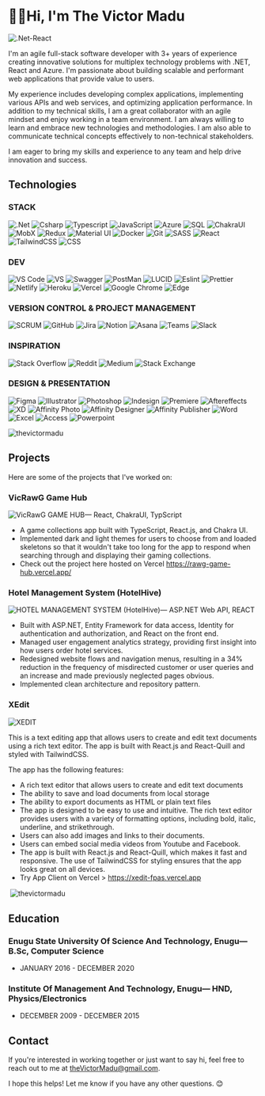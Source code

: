 # 👨‍💻Hi, I'm The Victor Madu
![.Net-React](https://img.shields.io/badge/.Net-React-66ccff?style=for-the-badge&logo=csharp&logoColor=white)

I'm an agile full-stack software developer with 3+ years of experience creating innovative solutions for multiplex technology problems with .NET, React and Azure. I'm passionate about building scalable and performant web applications that provide value to users.

My experience includes developing complex applications, implementing various APIs and web services, and optimizing application performance.
In addition to my technical skills, I am a great collaborator with an agile mindset and enjoy working in a team environment. I am always willing to learn and embrace new technologies and methodologies. I am also able to communicate technical concepts effectively to non-technical stakeholders.

I am eager to bring my skills and experience to any team and help drive innovation and success.

## Technologies

### STACK

![.Net](https://img.shields.io/badge/.Net-3A33D1?style=for-the-badge&logo=dotnet&logoColor=white)
![Csharp](https://img.shields.io/badge/Csharp-0099ff?style=for-the-badge&logo=csharp&logoColor=white)
![Typescript](https://img.shields.io/badge/Typescript-0066ff?style=for-the-badge&logo=typescript&logoColor=white)
![JavaScript](https://img.shields.io/badge/-javascript-F7DF1E?&style=for-the-badge&logo=javascript&logoColor=black)
![Azure](https://img.shields.io/badge/Azure-0066cc?style=for-the-badge&logo=microsoftazure&logoColor=white)
![SQL](https://img.shields.io/badge/MicrosoftSQL-ff3300?style=for-the-badge&logo=microsoftsqlserver&logoColor=white)
![ChakraUI](https://img.shields.io/badge/ChakraUI-33cccc?style=for-the-badge&logo=chakraui&logoColor=white)
![MobX](https://img.shields.io/badge/MobX-ff6600?style=for-the-badge&logo=mobx&logoColor=white)
![Redux](https://img.shields.io/badge/Redux-6600cc?style=for-the-badge&logo=redux&logoColor=white)
![Material UI](https://img.shields.io/badge/MaterialUI-0099ff?style=for-the-badge&logo=materialdesign&logoColor=white)
![Docker](https://img.shields.io/badge/Docker-66ccff?style=for-the-badge&logo=docker&logoColor=white)
![Git](https://img.shields.io/badge/-Git-F05032?&style=for-the-badge&logo=git&logoColor=white)
![SASS](https://img.shields.io/badge/SASS-ff66cc?&style=for-the-badge&logo=sass&logoColor=white)
![React](https://img.shields.io/badge/-ReactJS-grey?&style=for-the-badge&logo=react&logoColor=61DAFB)
![TailwindCSS](https://img.shields.io/badge/tailwindcss-%2338B2AC.svg?style=for-the-badge&logo=tailwind-css&logoColor=white)
![CSS](https://img.shields.io/badge/-css3-1572B6?&style=for-the-badge&logo=css3&logoColor=white)

### DEV

![VS Code](https://img.shields.io/badge/-VSCode-007ACC?&style=for-the-badge&logo=visual-studio-code&logoColor=white)
![VS](https://img.shields.io/badge/VISUALSTUDIO-6600cc?&style=for-the-badge&logo=visualstudio&logoColor=white)
![Swagger](https://img.shields.io/badge/SWAGGER-59b300?&style=for-the-badge&logo=swagger&logoColor=white)
![PostMan](https://img.shields.io/badge/POSTMAN-ff6600?&style=for-the-badge&logo=postman&logoColor=white)
![LUCID](https://img.shields.io/badge/LUCID_ERD-ff6600?&style=for-the-badge&logoColor=white)
![Eslint](https://img.shields.io/badge/eslint-3A33D1?style=for-the-badge&logo=eslint&logoColor=white) 
![Prettier](https://img.shields.io/badge/prettier-1A2C34?style=for-the-badge&logo=prettier&logoColor=F7BA3E)
![Netlify](https://img.shields.io/badge/netlify-%23000000.svg?style=for-the-badge&logo=netlify&logoColor=#00C7B7)
![Heroku](https://img.shields.io/badge/heroku-%23430098.svg?style=for-the-badge&logo=heroku&logoColor=white)
![Vercel](https://img.shields.io/badge/vercel-%23000000.svg?style=for-the-badge&logo=vercel&logoColor=white)
![Google Chrome](https://img.shields.io/badge/Google%20Chrome-4285F4?style=for-the-badge&logo=GoogleChrome&logoColor=white)
![Edge](https://img.shields.io/badge/Edge-0078D7?style=for-the-badge&logo=Microsoft-edge&logoColor=white)

### VERSION CONTROL & PROJECT MANAGEMENT 

![SCRUM](https://img.shields.io/badge/Scrum-ffcc66?&style=for-the-badge&logo=scrumalliance&logoColor=black)
![GitHub](https://img.shields.io/badge/GitHub-000000?&style=for-the-badge&logo=github&logoColor=white)
![Jira](https://img.shields.io/badge/Jira-003399?&style=for-the-badge&logo=jira&logoColor=white)
![Notion](https://img.shields.io/badge/Notion-000000?style=for-the-badge&logo=notion&logoColor=white) 
![Asana](https://img.shields.io/badge/Asana-ff6666?style=for-the-badge&logo=asana&logoColor=white)
![Teams](https://img.shields.io/badge/Teams-24248f?style=for-the-badge&logo=microsoftteams&logoColor=white)
![Slack](https://img.shields.io/badge/Slack-00b359?style=for-the-badge&logo=slack&logoColor=#00C7B7)


### INSPIRATION

![Stack Overflow](https://img.shields.io/badge/-Stackoverflow-FE7A16?style=for-the-badge&logo=stack-overflow&logoColor=white)
![Reddit](https://img.shields.io/badge/Reddit-%23FF4500.svg?style=for-the-badge&logo=Reddit&logoColor=white)
![Medium](https://img.shields.io/badge/Medium-12100E?style=for-the-badge&logo=medium&logoColor=white)
![Stack Exchange](https://img.shields.io/badge/StackExchange-12100E.svg?style=for-the-badge&logo=StackExchange&logoColor=white)

### DESIGN & PRESENTATION

![Figma](https://img.shields.io/badge/Figma-FE7A16?style=for-the-badge&logo=figma&logoColor=white)
![Illustrator](https://img.shields.io/badge/Illustrator-cc6600?style=for-the-badge&logo=adobeillustrator&logoColor=white)
![Photoshop](https://img.shields.io/badge/Photoshop-002266?style=for-the-badge&logo=adobephotoshop&logoColor=white)
![Indesign](https://img.shields.io/badge/Indesign-ff4d88?style=for-the-badge&logo=adobeindesign&logoColor=white)
![Premiere](https://img.shields.io/badge/Premiere-b300b3?style=for-the-badge&logo=adobepremierepro&logoColor=white)
![Aftereffects](https://img.shields.io/badge/After_Effects-d580ff?style=for-the-badge&logo=adobeaftereffects&logoColor=white)
![XD](https://img.shields.io/badge/XD-000000?style=for-the-badge&logo=adobexd&logoColor=white)
![Affinity Photo](https://img.shields.io/badge/Affinity_Photo-bb33ff?style=for-the-badge&logo=affinityphoto&logoColor=white)
![Affinity Designer](https://img.shields.io/badge/Affinity_Designer-0099cc?style=for-the-badge&logo=affinitydesigner&logoColor=white)
![Affinity Publisher](https://img.shields.io/badge/Affinity_Publisher-e67300?style=for-the-badge&logo=affinitypublisher&logoColor=white)
![Word](https://img.shields.io/badge/Word-0073e6?style=for-the-badge&logo=microsoftword&logoColor=white)
![Excel](https://img.shields.io/badge/Excel-00802b?style=for-the-badge&logo=microsoftexcel&logoColor=white)
![Access](https://img.shields.io/badge/Access-b30000?style=for-the-badge&logo=microsoftaccess&logoColor=white)
![Powerpoint](https://img.shields.io/badge/Powerpoint-e65c00?style=for-the-badge&logo=microsoftpowerpoint&logoColor=white)

<p><img align="" src="https://github-readme-stats.vercel.app/api/top-langs?username=thevictormadu&show_icons=true&locale=en&layout=compact" alt="thevictormadu" /></p>



## Projects

Here are some of the projects that I've worked on:

### VicRawG Game Hub
![VicRawG GAME HUB— React, ChakraUI, TypScript](https://img.shields.io/badge/VICRAWG%20GAME%20HUB-REACT%2C%20CHAKRA_UI%2C%20TYPESCRIPT-brightgreen?style=social&logo=appveyor)

- A game collections app built with TypeScript, React.js, and Chakra UI.  
- Implemented dark and light themes for users to choose from and loaded skeletons so that it wouldn't take too long for the app to respond when searching through and displaying their gaming collections.
- Check out the project here hosted on Vercel https://rawg-game-hub.vercel.app/


### Hotel Management System (HotelHive)
![HOTEL MANAGEMENT SYSTEM (HotelHive)— ASP.NET Web API, REACT](https://img.shields.io/badge/HOTEL_MANAGEMENT_SYSTEM-ASP.NET%2C%20WEB_API%2C%20REACT-brightgreen?style=social&logo=appveyor)

- Built with ASP.NET, Entity Framework for data access, Identity for authentication and authorization, and React on the front end.  
- Managed user engagement analytics strategy, providing first insight into how users order hotel services.
- Redesigned website flows and navigation menus, resulting in a 34% reduction in the frequency of misdirected customer or user queries and an increase and made previously neglected pages obvious.
- Implemented clean architecture and repository pattern.


### XEdit
![XEDIT](https://img.shields.io/badge/XEDIT-REACT%2C%20CHAKRA_UI%2C%20REACT_QUILL-brightgreen?style=social&logo=appveyor)

This is a text editing app that allows users to create and edit text documents using a rich text editor. The app is built with React.js and React-Quill and styled with TailwindCSS.

The app has the following features:

- A rich text editor that allows users to create and edit text documents
- The ability to save and load documents from local storage
- The ability to export documents as HTML or plain text files
- The app is designed to be easy to use and intuitive. The rich text editor provides users with a variety of formatting options, including bold, italic, underline, and strikethrough.
- Users can also add images and links to their documents.
- Users can embed social media videos from Youtube and Facebook.
- The app is built with React.js and React-Quill, which makes it fast and responsive. The use of TailwindCSS for styling ensures that the app looks great on all devices.
- Try App Client on Vercel > https://xedit-fpas.vercel.app

<p>&nbsp;<img align="center" src="https://github-readme-stats.vercel.app/api?username=thevictormadu&show_icons=true&locale=en" alt="thevictormadu" /></p>

## Education

### Enugu State University Of Science And Technology, Enugu— B.Sc, Computer Science
- JANUARY 2016 - DECEMBER 2020

### Institute Of Management And Technology, Enugu— HND, Physics/Electronics
- DECEMBER 2009 - DECEMBER 2015






## Contact

If you're interested in working together or just want to say hi, feel free to reach out to me at [theVictorMadu@gmail.com](mailto:thevictormadu@gmail.com).

I hope this helps! Let me know if you have any other questions. 😊
